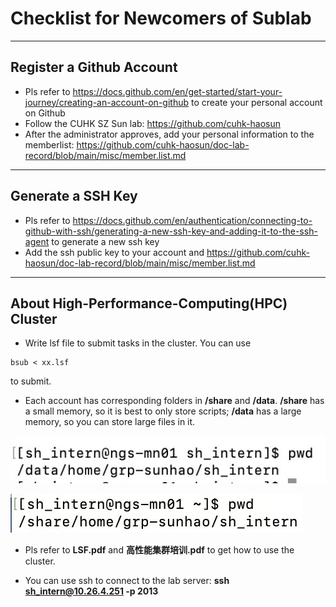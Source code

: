 # Checklist for Newcomers of Sublab

***

## Register a Github Account
- Pls refer to https://docs.github.com/en/get-started/start-your-journey/creating-an-account-on-github to create your personal account on Github
- Follow the CUHK SZ Sun lab: https://github.com/cuhk-haosun
- After the administrator approves, add your personal information to the memberlist: https://github.com/cuhk-haosun/doc-lab-record/blob/main/misc/member.list.md

***

## Generate a SSH Key
- Pls refer to https://docs.github.com/en/authentication/connecting-to-github-with-ssh/generating-a-new-ssh-key-and-adding-it-to-the-ssh-agent to generate a new ssh key
- Add the ssh public key to your account and https://github.com/cuhk-haosun/doc-lab-record/blob/main/misc/member.list.md

***

## About High-Performance-Computing(HPC) Cluster
- Write lsf file to submit tasks in the cluster. You can use
```
bsub < xx.lsf
```
  to submit.

- Each account has corresponding folders in **/share** and **/data**. **/share** has a small memory, so it is best to only store scripts; **/data** has a large memory, so you can store large files in it.


![data](./pic/data.jpg)


![share](./pic/share.jpg)


- Pls refer to **LSF.pdf** and **高性能集群培训.pdf** to get how to use the cluster.

- You can use ssh to connect to the lab server: **ssh sh_intern@10.26.4.251 -p 2013**